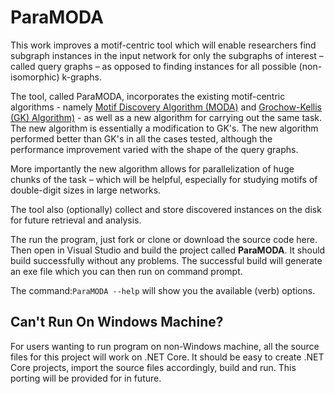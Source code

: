 # ParaMODA

This work improves a motif-centric tool which will enable researchers find subgraph instances in the input network for only the subgraphs of interest – called query graphs – as opposed to finding instances for all possible (non-isomorphic) k-graphs. 

The tool, called ParaMODA, incorporates the existing motif-centric algorithms - namely [Motif Discovery Algorithm (MODA)](http://www.ncbi.nlm.nih.gov/pubmed/20154426) and [Grochow-Kellis (GK) Algorithm)](http://compbio.mit.edu/publications/C04_Grochow_RECOMB_07.pdf) - as well as a new algorithm for carrying out the same task. The new algorithm is essentially a modification to GK's. The new algorithm performed better than GK's in all the cases tested, although the performance improvement varied with the shape of the query graphs.

More importantly the new algorithm allows for parallelization of huge chunks of the task – which will be helpful, especially for studying motifs of double-digit sizes in large networks.

The tool also (optionally) collect and store discovered instances on the disk for future retrieval and analysis.

The run the program, just fork or clone or download the source code here. Then open in Visual Studio and build the project called **ParaMODA**. It should build successfully without any problems. The successful build will generate an exe file which you can then run on command prompt.

The command:`ParaMODA --help` will show you the available (verb) options.

## Can't Run On Windows Machine?
For users wanting to run program on non-Windows machine, all the source files for this project will work on .NET Core. It should be easy to create .NET Core projects, import the source files accordingly, build and run. This porting will be provided for in future.
